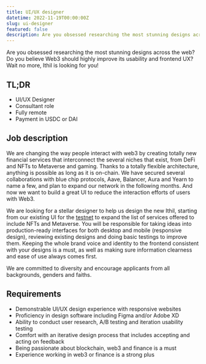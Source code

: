 ```yaml
---
title: UI/UX designer
datetime: 2022-11-19T00:00:00Z
slug: ui-designer
featured: false
description: Are you obsessed researching the most stunning designs across the web? Do you believe Web3 should highly improve its usability and frontend UX? Wait no more, Ithil is looking for you!
---
```


Are you obsessed researching the most stunning designs across the web? Do you believe Web3 should highly improve its usability and frontend UX? Wait no more, Ithil is looking for you!

## TL;DR

- UI/UX Designer
- Consultant role
- Fully remote
- Payment in USDC or DAI

## Job description

We are changing the way people interact with web3 by creating totally new financial services that interconnect the several niches that exist, from DeFi and NFTs to Metaverse and gaming.
Thanks to a totally flexible architecture, anything is possible as long as it is on-chain.
We have secured several collaborations with blue chip protocols, Aave, Balancer, Aura and Yearn to name a few, and plan to expand our network in the following months. And now we want to build a great UI to reduce the interaction efforts of users with Web3.

We are looking for a stellar designer to help us design the new Ithil, starting from our existing UI for the [testnet](https://testnet.ithil.fi) to expand the list of services offered to include NFTs and Metaverse. You will be responsible for taking ideas into production-ready interfaces for both desktop and mobile (responsive design), reviewing existing designs and doing basic testings to improve them.
Keeping the whole brand voice and identity to the frontend consistent with your designs is a must, as well as making sure information clearness and ease of use always comes first.

We are committed to diversity and encourage applicants from all backgrounds, genders and faiths.

## Requirements

- Demonstrable UI/UX design experience with responsive websites
- Proficiency in design software including Figma and/or Adobe XD
- Ability to conduct user research, A/B testing and iteration usability testing
- Comfort with an iterative design process that includes accepting and acting on feedback
- Being passionate about blockchain, web3 and finance is a must
- Experience working in web3 or finance is a strong plus
